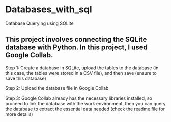 # Databases_with_sql
Database Querying using SQLite

## This project involves connecting the SQLite database with Python. In this project, I used Google Collab.

Step 1: Create a database in SQLite, upload the tables to the database (in this case, the tables were stored in a CSV file), and then save (ensure to save this database)

Step 2: Upload the database file in Google Collab

Step 3: Google Collab already has the necessary libraries installed, so proceed to link the database with the work environment, then you can query the database to extract the essential data needed (check the readme file for more details)
